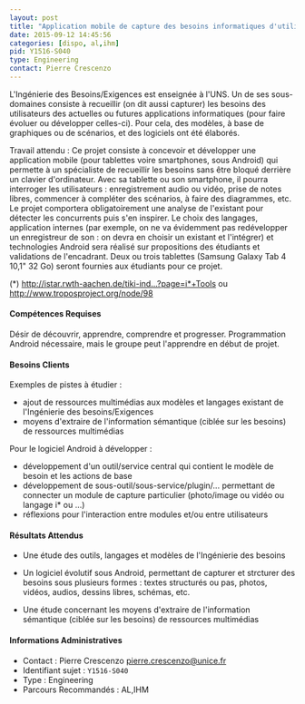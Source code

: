 ```yaml
---
layout: post
title: "Application mobile de capture des besoins informatiques d'utilisateurs non-informaticiens"
date: 2015-09-12 14:45:56
categories: [dispo, al,ihm]
pid: Y1516-S040
type: Engineering
contact: Pierre Crescenzo
---
```

       
L'Ingénierie des Besoins/Exigences est enseignée à l'UNS. Un de ses sous-domaines consiste à recueillir (on dit aussi capturer) les besoins des utilisateurs des actuelles ou futures applications informatiques (pour faire évoluer ou développer celles-ci). Pour cela, des modèles, à base de graphiques ou de scénarios, et des logiciels ont été élaborés.

Travail attendu : Ce projet consiste à concevoir et développer une application mobile (pour tablettes voire smartphones, sous Android) qui permette à un spécialiste de recueillir les besoins sans être bloqué derrière un clavier d'ordinateur. Avec sa tablette ou son smartphone, il pourra interroger les utilisateurs : enregistrement audio ou vidéo, prise de notes libres, commencer à compléter des scénarios, à faire des diagrammes, etc. Le projet comportera obligatoirement une analyse de l'existant pour détecter les concurrents puis s'en inspirer. Le choix des langages, application internes (par exemple, on ne va évidemment pas redévelopper un enregistreur de son : on devra en choisir un existant et l'intégrer) et technologies Android sera réalisé sur propositions des étudiants et validations de l'encadrant. Deux ou trois tablettes (Samsung Galaxy Tab 4 10,1" 32 Go) seront fournies aux étudiants pour ce projet.

(*) http://istar.rwth-aachen.de/tiki-ind...?page=i*+Tools ou http://www.troposproject.org/node/98

#### Compétences Requises
Désir de découvrir, apprendre, comprendre et progresser. Programmation Android nécessaire, mais le groupe peut l'apprendre en début de projet.


#### Besoins Clients
Exemples de pistes à étudier :
- ajout de ressources multimédias aux modèles et langages existant de l'Ingénierie des besoins/Exigences
- moyens d'extraire de l'information sémantique  (ciblée sur les besoins) de ressources multimédias

Pour le logiciel Android à développer :
- développement d'un outil/service central qui contient le modèle de besoin et les actions de base
- développement de sous-outil/sous-service/plugin/... permettant de connecter un module de capture particulier (photo/image ou vidéo ou langage i* ou ...)
- réflexions pour l'interaction entre modules et/ou entre utilisateurs

#### Résultats Attendus
- Une étude des outils, langages et modèles de l'Ingénierie des besoins

- Un logiciel évolutif sous Android, permettant de capturer et strcturer des besoins sous plusieurs formes : textes structurés ou pas, photos, vidéos, audios, dessins libres, schémas, etc.

- Une étude concernant les moyens d'extraire de l'information sémantique (ciblée sur les besoins) de ressources multimédias
     

#### Informations Administratives
  * Contact : Pierre Crescenzo <pierre.crescenzo@unice.fr>
  * Identifiant sujet : `Y1516-S040`
  * Type : Engineering
  * Parcours Recommandés : AL,IHM
     